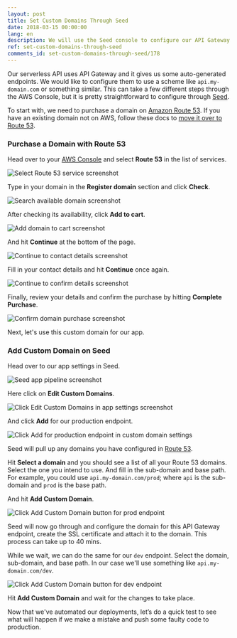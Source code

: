 ```yaml
---
layout: post
title: Set Custom Domains Through Seed
date: 2018-03-15 00:00:00
lang: en
description: We will use the Seed console to configure our API Gateway endpoints in our Serverless project with custom domains. To configure a stage with a custom domain go to the stage settings, select the Route 53 domain, a sub-domain, and the base path.
ref: set-custom-domains-through-seed
comments_id: set-custom-domains-through-seed/178
---
```


Our serverless API uses API Gateway and it gives us some auto-generated endpoints. We would like to configure them to use a scheme like `api.my-domain.com` or something similar. This can take a few different steps through the AWS Console, but it is pretty straightforward to configure through [Seed](https://seed.run).

To start with, we need to purchase a domain on [Amazon Route 53](https://aws.amazon.com/route53/). If you have an existing domain not on AWS, follow these docs to [move it over to Route 53](https://docs.aws.amazon.com/Route53/latest/DeveloperGuide/MigratingDNS.html).

### Purchase a Domain with Route 53

Head over to your [AWS Console](https://console.aws.amazon.com) and select **Route 53** in the list of services.

![Select Route 53 service screenshot](/assets/part2/select-route-53-service.png)

Type in your domain in the **Register domain** section and click **Check**.

![Search available domain screenshot](/assets/part2/search-available-domain.png)

After checking its availability, click **Add to cart**.

![Add domain to cart screenshot](/assets/part2/add-domain-to-cart.png)

And hit **Continue** at the bottom of the page.

![Continue to contact details screenshot](/assets/part2/continue-to-contact-detials.png)

Fill in your contact details and hit **Continue** once again.

![Continue to confirm details screenshot](/assets/part2/continue-to-confirm-detials.png)

Finally, review your details and confirm the purchase by hitting **Complete Purchase**.

![Confirm domain purchase screenshot](/assets/part2/confirm-domain-purchase.png)

Next, let's use this custom domain for our app.

### Add Custom Domain on Seed

Head over to our app settings in Seed.

![Seed app pipeline screenshot](/assets/part2/seed-app-pipeline.png)

Here click on **Edit Custom Domains**.

![Click Edit Custom Domains in app settings screenshot](/assets/part2/click-edit-custom-domains-in-app-settings.png)

And click **Add** for our production endpoint.

![Click Add for production endpoint in custom domain settings](/assets/part2/click-add-for-production-endpoint-in-custom-domain-settings.png)

Seed will pull up any domains you have configured in [Route 53](https://aws.amazon.com/route53/).

Hit **Select a domain** and you should see a list of all your Route 53 domains. Select the one you intend to use. And fill in the sub-domain and base path. For example, you could use `api.my-domain.com/prod`; where `api` is the sub-domain and `prod` is the base path.

And hit **Add Custom Domain**.

![Click Add Custom Domain button for prod endpoint](/assets/part2/click-add-custom-domain-button-for-prod-endpoint.png)

Seed will now go through and configure the domain for this API Gateway endpoint, create the SSL certificate and attach it to the domain. This process can take up to 40 mins.

While we wait, we can do the same for our `dev` endpoint. Select the domain, sub-domain, and base path. In our case we'll use something like `api.my-domain.com/dev`.

![Click Add Custom Domain button for dev endpoint](/assets/part2/click-add-custom-domain-button-for-dev-endpoint.png)

Hit **Add Custom Domain** and wait for the changes to take place.

Now that we've automated our deployments, let’s do a quick test to see what will happen if we make a mistake and push some faulty code to production.
